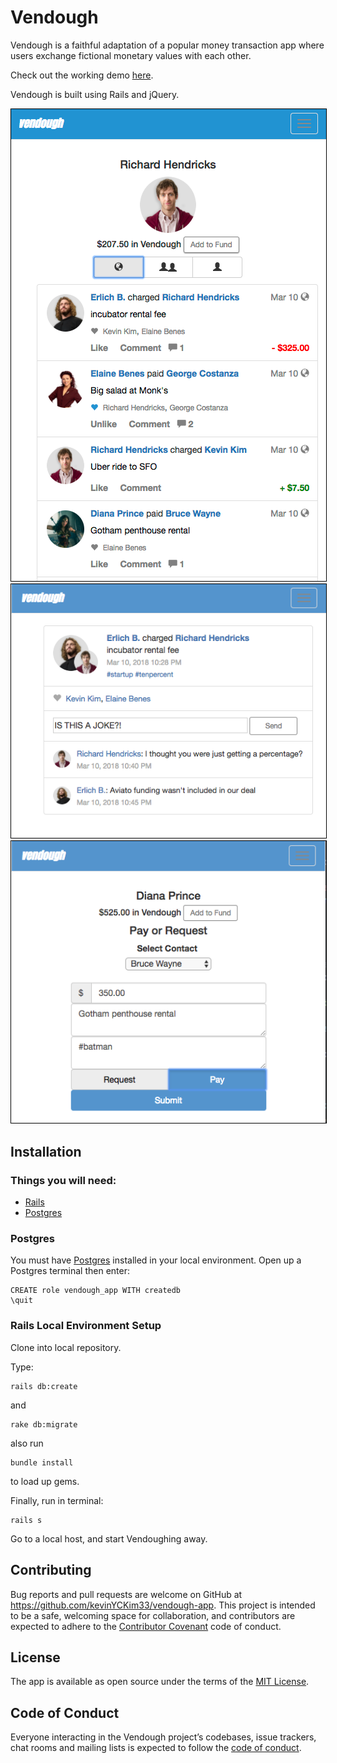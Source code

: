 # Vendough

Vendough is a faithful adaptation of a popular money transaction app where users exchange fictional monetary values with each other.

Check out the working demo [here](https://vendough.herokuapp.com//).

Vendough is built using Rails and jQuery.  

<p align="center">
  <img style="border: 1px solid black" src="screen-caps/main-page.png"/>
  <br />
  <img style="border: 1px solid black" src="screen-caps/show-page.png"/>
  <br />
  <img style="border: 1px solid black" src="screen-caps/transaction.png"/>
</p>


## Installation

### Things you will need:

- [Rails](http://rubyonrails.org/)
- [Postgres](https://www.postgresql.org/)

### Postgres

You must have [Postgres](https://www.postgresql.org/) installed in your local environment. Open up a Postgres terminal then enter:

```
CREATE role vendough_app WITH createdb
\quit
```

### Rails Local Environment Setup

Clone into local repository.

Type:

```
rails db:create
```

and

```
rake db:migrate
```
also run

```
bundle install
```

to load up gems.

Finally, run in terminal:

```
rails s
```

Go to a local host, and start Vendoughing away.

## Contributing

Bug reports and pull requests are welcome on GitHub at https://github.com/kevinYCKim33/vendough-app. This project is intended to be a safe, welcoming space for collaboration, and contributors are expected to adhere to the [Contributor Covenant](http://contributor-covenant.org) code of conduct.

## License

The app is available as open source under the terms of the [MIT License](http://opensource.org/licenses/MIT).

## Code of Conduct

Everyone interacting in the Vendough project’s codebases, issue trackers, chat rooms and mailing lists is expected to follow the [code of conduct](https://github.com/kevinYCKim33/vendough-app/blob/master/CODE_OF_CONDUCT.md).
